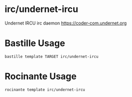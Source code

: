# irc/undernet-ircu
Undernet IRCU irc daemon
https://coder-com.undernet.org

# Bastille Usage
```shell
bastille template TARGET irc/undernet-ircu
```

# Rocinante Usage
```shell
rocinante template irc/undernet-ircu
```
